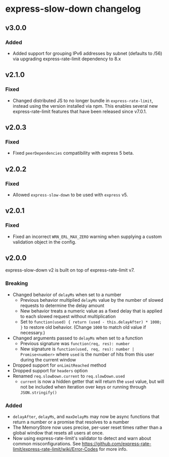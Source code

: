 # express-slow-down changelog

## v3.0.0

### Added

- Added support for grouping IPv6 addresses by subnet (defaults to /56) via
  upgrading express-rate-limit dependency to 8.x

## v2.1.0

### Fixed

- Changed distributed JS to no longer bundle in `express-rate-limit`, instead
  using the version installed via npm. This enables several new
  express-rate-limit features that have been released since v7.0.1.

## v2.0.3

### Fixed

- Fixed `peerDependencies` compatibility with express 5 beta.

## v2.0.2

### Fixed

- Allowed `express-slow-down` to be used with `express` v5.

## v2.0.1

### Fixed

- Fixed an incorrect `WRN_ERL_MAX_ZERO` warning when supplying a custom
  validation object in the config.

## v2.0.0

express-slow-down v2 is built on top of express-rate-limit v7.

### Breaking

- Changed behavior of `delayMs` when set to a number
  - Previous behavior multiplied `delayMs` value by the number of slowed
    requests to determine the delay amount
  - New behavior treats a numeric value as a fixed delay that is applied to each
    slowed request without multiplication
  - Set to `function(used) { return (used - this.delayAfter) * 1000; }` to
    restore old behavior. (Change `1000` to match old value if necessary.)
- Changed arguments passed to `delayMs` when set to a function
  - Previous signature was `function(req, res): number`
  - New signature is `function(used, req, res): number | Promise<number>` where
    `used` is the number of hits from this user during the current window
- Dropped support for `onLimitReached` method
- Dropped support for `headers` option
- Renamed `req.slowDown.current` to `req.slowDown.used`
  - `current` is now a hidden getter that will return the `used` value, but will
    not be included when iteration over keys or running through
    `JSON.stringify()`

### Added

- `delayAfter`, `delayMs`, and `maxDelayMs` may now be async functions that
  return a number or a promise that resolves to a number
- The MemoryStore now uses precise, per-user reset times rather than a global
  window that resets all users at once.
- Now using express-rate-limit's validator to detect and warn about common
  misconfigurations. See
  https://github.com/express-rate-limit/express-rate-limit/wiki/Error-Codes for
  more info.
